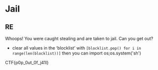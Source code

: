 # Jail
## RE

Whoops! You were caught stealing and are taken to jail. Can you get out?

- clear all values in the ‘blocklist’ with `[blocklist.pop() for i in range(len(blocklist))]` then you can import os;os.system('sh')

CTF{p0p_0ut_0f_j41l}
